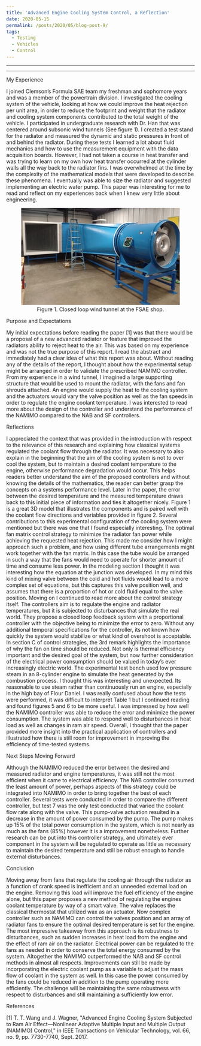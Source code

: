 ```yaml
---
title: 'Advanced Engine Cooling System Control, a Reflection'
date: 2020-05-15
permalink: /posts/2020/05/blog-post-9/
tags:
  - Testing
  - Vehicles
  - Control
---
```


------
 
------

My Experience

I joined Clemson’s Formula SAE team my freshman and sophomore years and was a member of the powertrain division. I investigated the cooling system of the vehicle, looking at how we could improve the heat rejection per unit area, in order to reduce the footprint and weight that the radiator and cooling system components contributed to the total weight of the vehicle. I participated in undergraduate research with Dr. Han that was centered around subsonic wind tunnels (See figure 1). I created a test stand for the radiator and measured the dynamic and static pressures in front of and behind the radiator. During these tests I learned a lot about fluid mechanics and how to use the measurement equipment with the data acquisition boards. However, I had not taken a course in heat transfer and was trying to learn on my own how heat transfer occurred at the cylinder walls all the way back to the radiator fins. I was overwhelmed at the time by the complexity of the mathematical models that were developed to describe these phenomena. I eventually was able to size the radiator and suggested implementing an electric water pump. This paper was interesting for me to read and reflect on my experiences back when I knew very little about engineering. 


<p align="center">
<img src='/images/closed_loop_wt.jpg'>
<br>
Figure 1. Closed loop wind tunnel at the FSAE shop.
</p>

Purpose and Expectations

My initial expectations before reading the paper [1] was that there would be a proposal of a new advanced radiator or feature that improved the radiators ability to reject heat to the air. This was based on my experience and was not the true purpose of this report. I read the abstract and immediately had a clear idea of what this report was about. Without reading any of the details of the report, I thought about how the experimental setup might be arranged in order to validate the prescribed NAMIMO controller. From my experience in a wind tunnel, I imagined a large supporting structure that would be used to mount the radiator, with the fans and fan shrouds attached. An engine would supply the heat to the cooling system and the actuators would vary the valve position as well as the fan speeds in order to regulate the engine coolant temperature. I was interested to read more about the design of the controller and understand the performance of the NAMIMO compared to the NAB and SF controllers. 

Reflections

I appreciated the context that was provided in the introduction with respect to the relevance of this research and explaining how classical systems regulated the coolant flow through the radiator. It was necessary to also explain in the beginning that the aim of the cooling system is not to over cool the system, but to maintain a desired coolant temperature to the engine, otherwise performance degradation would occur. This helps readers better understand the aim of the proposed controllers and without knowing the details of the mathematics, the reader can better grasp the concepts on a systems performance level. Later in the paper, the error between the desired temperature and the measured temperature draws back to this initial piece of information and ties it altogether nicely. Figure 1 is a great 3D model that illustrates the components and is paired well with the coolant flow directions and variables provided in figure 2. Several contributions to this experimental configuration of the cooling system were mentioned but there was one that I found especially interesting. The optimal fan matrix control strategy to minimize the radiator fan power while achieving the requested heat rejection. This made me consider how I might approach such a problem, and how using different tube arrangements might work together with the fan matrix. In this case the tube would be arranged in such a way that the fans would need to operate for shorter amount of time and consume less power. In the modeling section I thought it was interesting how the equation at the junction was developed. In my mind this kind of mixing valve between the cold and hot fluids would lead to a more complex set of equations, but this captures this valve position well, and assumes that there is a proportion of hot or cold fluid equal to the valve position. Moving on I continued to read more about the control strategy itself. The controllers aim is to regulate the engine and radiator temperatures, but it is subjected to disturbances that simulate the real world. They propose a closed loop feedback system with a proportional controller with the objective being to minimize the error to zero. Without any additional temporal specifications for the controller, its not known how quickly the system would stabilize or what kind of overshoot is acceptable. In section C of control strategies, the 3rd remark highlights the importance of why the fan on time should be reduced. Not only is thermal efficiency important and the desired goal of the system, but now further consideration of the electrical power consumption should be valued in today’s ever increasingly electric world. The experimental test bench used low pressure steam in an 8-cylinder engine to simulate the heat generated by the combustion process. I thought this was interesting and unexpected. Its reasonable to use steam rather than continuously run an engine, especially in the high bay of Flour Daniel. I was really confused about how the tests were performed, it was difficult to interpret Table 1 but I continued reading and found figures 5 and 6 to be more useful. I was impressed by how well the NAMIMO controller was able to reduce the error and minimize the power consumption. The system was able to respond well to disturbances in heat load as well as changes in ram air speed. Overall, I thought that the paper provided more insight into the practical application of controllers and illustrated how there is still room for improvement in improving the efficiency of time-tested systems.  

Next Steps Moving Forward

Although the NAMIMO reduced the error between the desired and measured radiator and engine temperatures, it was still not the most efficient when it came to electrical efficiency. The NAB controller consumed the least amount of power, perhaps aspects of this strategy could be integrated into NAMIMO in order to bring together the best of each controller. Several tests were conducted in order to compare the different controller, but test 7 was the only test conducted that varied the coolant flow rate along with the valve. This pump-valve actuation resulted in a decrease in the amount of power consumed by the pump. The pump makes up 15% of the total power consumption in the system, which is not nearly as much as the fans (85%) however it is a improvement nonetheless. Further research can be put into this controller strategy, and ultimately ever component in the system will be regulated to operate as little as necessary to maintain the desired temperature and still be robust enough to handle external disturbances. 

Conclusion

Moving away from fans that regulate the cooling air through the radiator as a function of crank speed is inefficient and an unneeded external load on the engine. Removing this load will improve the fuel efficiency of the engine alone, but this paper proposes a new method of regulating the engines coolant temperature by way of a smart valve. The valve replaces the classical thermostat that utilized wax as an actuator. Now complex controller such as NAMIMO can control the valves position and an array of radiator fans to ensure the optimal desired temperature is set for the engine. The most impressive takeaway from this approach is its robustness to disturbances, such as sudden increases in heat load from the engine and the effect of ram air on the radiator. Electrical power can be regulated to the fans as needed in order to conserve the total energy consumed by the system. Altogether the NAMIMO outperformed the NAB and SF control methods in almost all respects. Improvements can still be made by incorporating the electric coolant pump as a variable to adjust the mass flow of coolant in the system as well. In this case the power consumed by the fans could be reduced in addition to the pump operating more efficiently. The challenge will be maintaining the same robustness with respect to disturbances and still maintaining a sufficiently low error. 

References

[1] T. T. Wang and J. Wagner, "Advanced Engine Cooling System Subjected to Ram Air Effect—Nonlinear Adaptive Multiple Input and Multiple Output (NAMIMO) Control," in IEEE Transactions on Vehicular Technology, vol. 66, no. 9, pp. 7730-7740, Sept. 2017.